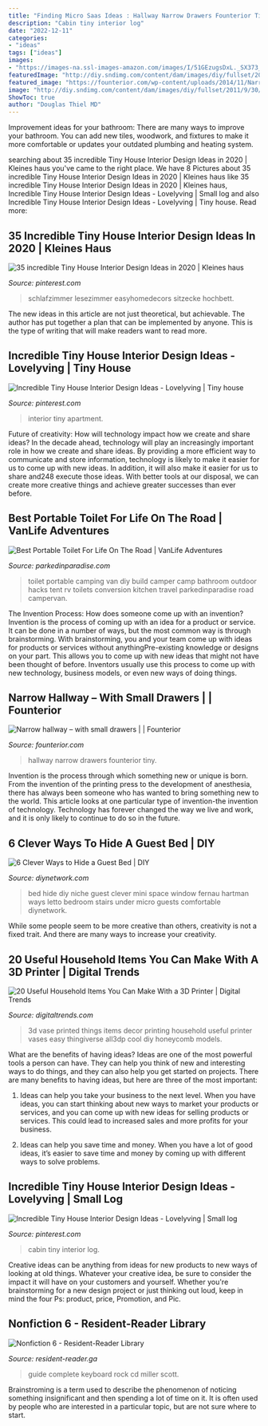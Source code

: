 ```yaml
---
title: "Finding Micro Saas Ideas : Hallway Narrow Drawers Founterior Tiny"
description: "Cabin tiny interior log"
date: "2022-12-11"
categories:
- "ideas"
tags: ["ideas"]
images:
- "https://images-na.ssl-images-amazon.com/images/I/51GEzugsDxL._SX373_BO1,204,203,200_.jpg"
featuredImage: "http://diy.sndimg.com/content/dam/images/diy/fullset/2011/9/30/0/CI_Fernau-Hartman-window-niche-bed_s3x4.jpg.rend.hgtvcom.966.1288.jpeg"
featured_image: "https://founterior.com/wp-content/uploads/2014/11/Narrow-hallway-with-small-drawers.jpg"
image: "http://diy.sndimg.com/content/dam/images/diy/fullset/2011/9/30/0/CI_Fernau-Hartman-window-niche-bed_s3x4.jpg.rend.hgtvcom.966.1288.jpeg"
ShowToc: true
author: "Douglas Thiel MD"
---
```



Improvement ideas for your bathroom:
There are many ways to improve your bathroom. You can add new tiles, woodwork, and fixtures to make it more comfortable or updates your outdated plumbing and heating system.

	

		
searching about 35 incredible Tiny House Interior Design Ideas in 2020 | Kleines haus you've came to the right place. We have 8 Pictures about 35 incredible Tiny House Interior Design Ideas in 2020 | Kleines haus like 35 incredible Tiny House Interior Design Ideas in 2020 | Kleines haus, Incredible Tiny House Interior Design Ideas - Lovelyving | Small log and also Incredible Tiny House Interior Design Ideas - Lovelyving | Tiny house. Read more:
		
    
## 35 Incredible Tiny House Interior Design Ideas In 2020 | Kleines Haus

<img loading=lazy src="https://i.pinimg.com/originals/45/0a/40/450a407f2f815eca4670412d193af1bb.jpg" onerror="this.onerror=null;this.src='https://tse3.mm.bing.net/th?id=OIP.mN4q6JoeltE70QIM0xVoUAHaKS&amp;pid=15.1';" alt="35 incredible Tiny House Interior Design Ideas in 2020 | Kleines haus">

_Source: pinterest.com_

>schlafzimmer lesezimmer easyhomedecors sitzecke hochbett. 

	

The new ideas in this article are not just theoretical, but achievable. The author has put together a plan that can be implemented by anyone. This is the type of writing that will make readers want to read more.

    
## Incredible Tiny House Interior Design Ideas - Lovelyving | Tiny House

<img loading=lazy src="https://i.pinimg.com/736x/fb/4c/e9/fb4ce93f33fb29ffa11314fa8c1d18b0.jpg" onerror="this.onerror=null;this.src='https://tse1.mm.bing.net/th?id=OIP.GRRTpu0LxsIuo8ciQQGzIgHaLH&amp;pid=15.1';" alt="Incredible Tiny House Interior Design Ideas - Lovelyving | Tiny house">

_Source: pinterest.com_

>interior tiny apartment. 

	

Future of creativity: How will technology impact how we create and share ideas?
In the decade ahead, technology will play an increasingly important role in how we create and share ideas. By providing a more efficient way to communicate and store information, technology is likely to make it easier for us to come up with new ideas. In addition, it will also make it easier for us to share and248
execute those ideas. With better tools at our disposal, we can create more creative things and achieve greater successes than ever before.

    
## Best Portable Toilet For Life On The Road | VanLife Adventures

<img loading=lazy src="https://www.parkedinparadise.com/wp-content/uploads/best-portable-camping-toilet.jpg" onerror="this.onerror=null;this.src='https://tse4.mm.bing.net/th?id=OIP.Y2FTqZbXPm3nrXnIoRKTbwHaJQ&amp;pid=15.1';" alt="Best Portable Toilet For Life On The Road | VanLife Adventures">

_Source: parkedinparadise.com_

>toilet portable camping van diy build camper camp bathroom outdoor hacks tent rv toilets conversion kitchen travel parkedinparadise road campervan. 

	

The Invention Process: How does someone come up with an invention?
Invention is the process of coming up with an idea for a product or service. It can be done in a number of ways, but the most common way is through brainstorming. With brainstorming, you and your team come up with ideas for products or services without anythingPre-existing knowledge or designs on your part. This allows you to come up with new ideas that might not have been thought of before. Inventors usually use this process to come up with new technology, business models, or even new ways of doing things.

    
## Narrow Hallway – With Small Drawers | | Founterior

<img loading=lazy src="https://founterior.com/wp-content/uploads/2014/11/Narrow-hallway-with-small-drawers.jpg" onerror="this.onerror=null;this.src='https://tse3.mm.bing.net/th?id=OIP.FnIj9LdtMM2N41WX6_xamwHaLI&amp;pid=15.1';" alt="Narrow hallway – with small drawers | | Founterior">

_Source: founterior.com_

>hallway narrow drawers founterior tiny. 

	

Invention is the process through which something new or unique is born. From the invention of the printing press to the development of anesthesia, there has always been someone who has wanted to bring something new to the world. This article looks at one particular type of invention-the invention of technology. Technology has forever changed the way we live and work, and it is only likely to continue to do so in the future.

    
## 6 Clever Ways To Hide A Guest Bed | DIY

<img loading=lazy src="http://diy.sndimg.com/content/dam/images/diy/fullset/2011/9/30/0/CI_Fernau-Hartman-window-niche-bed_s3x4.jpg.rend.hgtvcom.966.1288.jpeg" onerror="this.onerror=null;this.src='https://tse4.mm.bing.net/th?id=OIP.nOV5lqK47iPgClaRBbZ1XAHaJ4&amp;pid=15.1';" alt="6 Clever Ways to Hide a Guest Bed | DIY">

_Source: diynetwork.com_

>bed hide diy niche guest clever mini space window fernau hartman ways letto bedroom stairs under micro guests comfortable diynetwork. 

	

While some people seem to be more creative than others, creativity is not a fixed trait. And there are many ways to increase your creativity.

    
## 20 Useful Household Items You Can Make With A 3D Printer | Digital Trends

<img loading=lazy src="https://icdn2.digitaltrends.com/image/vase-4-628x472.jpg" onerror="this.onerror=null;this.src='https://tse3.mm.bing.net/th?id=OIP.-cI7oFGHT-dN3ZoRn0VpzQHaFk&amp;pid=15.1';" alt="20 Useful Household Items You Can Make With a 3D Printer | Digital Trends">

_Source: digitaltrends.com_

>3d vase printed things items decor printing household useful printer vases easy thingiverse all3dp cool diy honeycomb models. 

	

What are the benefits of having ideas?
Ideas are one of the most powerful tools a person can have. They can help you think of new and interesting ways to do things, and they can also help you get started on projects. There are many benefits to having ideas, but here are three of the most important: 
1. Ideas can help you take your business to the next level. When you have ideas, you can start thinking about new ways to market your products or services, and you can come up with new ideas for selling products or services. This could lead to increased sales and more profits for your business. 

2. Ideas can help you save time and money. When you have a lot of good ideas, it’s easier to save time and money by coming up with different ways to solve problems.

    
## Incredible Tiny House Interior Design Ideas - Lovelyving | Small Log

<img loading=lazy src="https://i.pinimg.com/736x/eb/24/cf/eb24cfd5c4e1d9c467c8e2c06ac3ce65.jpg" onerror="this.onerror=null;this.src='https://tse4.mm.bing.net/th?id=OIP.Mi8H8RXNQkzuEFHzlXka8QHaJ3&amp;pid=15.1';" alt="Incredible Tiny House Interior Design Ideas - Lovelyving | Small log">

_Source: pinterest.com_

>cabin tiny interior log. 

	

Creative ideas can be anything from ideas for new products to new ways of looking at old things. Whatever your creative idea, be sure to consider the impact it will have on your customers and yourself. Whether you're brainstorming for a new design project or just thinking out loud, keep in mind the four Ps: product, price, Promotion, and Pic.

    
## Nonfiction 6 - Resident-Reader Library

<img loading=lazy src="https://images-na.ssl-images-amazon.com/images/I/51GEzugsDxL._SX373_BO1,204,203,200_.jpg" onerror="this.onerror=null;this.src='https://tse4.mm.bing.net/th?id=OIP.2_ver2nXyw2aOWRd0tKxPQAAAA&amp;pid=15.1';" alt="Nonfiction 6 - Resident-Reader Library">

_Source: resident-reader.ga_

>guide complete keyboard rock cd miller scott. 

	

Brainstroming is a term used to describe the phenomenon of noticing something insignificant and then spending a lot of time on it. It is often used by people who are interested in a particular topic, but are not sure where to start.

